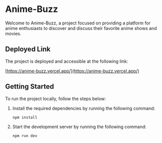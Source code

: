 # Anime-Buzz

Welcome to Anime-Buzz, a project focused on providing a platform for anime enthusiasts to discover and discuss their favorite anime shows and movies.

## Deployed Link

The project is deployed and accessible at the following link:

[https://anime-buzz.vercel.app/](https://anime-buzz.vercel.app/)

## Getting Started

To run the project locally, follow the steps below:

1. Install the required dependencies by running the following command:

   ```shell
   npm install
   ```

2. Start the development server by running the following command:

   ```shell
   npm run dev
   ```


